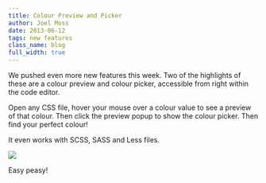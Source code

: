 ```yaml
---
title: Colour Preview and Picker
author: Joel Moss
date: 2013-06-12
tags: new features
class_name: blog
full_width: true
---
```


We pushed even more new features this week. Two of the highlights of these are a colour preview and colour picker, accessible from right within the code editor.

Open any CSS file, hover your mouse over a colour value to see a preview of that colour. Then click the preview popup to show the colour picker. Then find your perfect colour!

It even works with SCSS, SASS and Less files.

![](blog/colorpicker.gif)

Easy peasy!